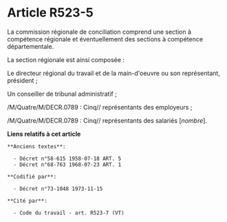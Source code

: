 # Article R523-5

La commission régionale de conciliation comprend une section à compétence régionale et éventuellement des sections à
compétence départementale.

La section régionale est ainsi composée :

Le directeur régional du travail et de la main-d'oeuvre ou son représentant, président ;

Un conseiller de tribunal administratif ;

/M/Quatre/M/DECR.0789 : Cinq// représentants des employeurs ;

/M/Quatre/M/DECR.0789 : Cinq// représentants des salariés [*nombre*].

**Liens relatifs à cet article**

	**Anciens textes**:

	  - Décret n°58-615 1958-07-18 ART. 5
	  - Décret n°68-763 1968-07-23 ART. 1

	**Codifié par**:

	  - Décret n°73-1048 1973-11-15

	**Cité par**:

	  - Code du travail - art. R523-7 (VT)
